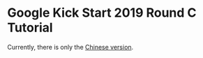 # Google Kick Start 2019 Round C Tutorial

Currently, there is only the [Chinese version](/tutorial/kick-start/2019C/).

<Utterances />
